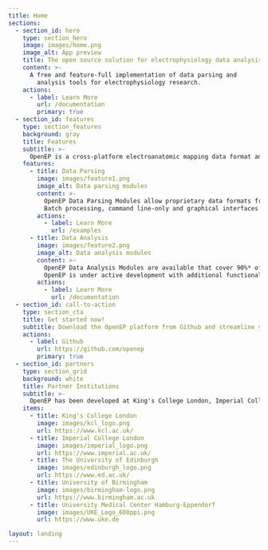 ```yaml
---
title: Home
sections:
  - section_id: hero
    type: section_hero
    image: images/home.png
    image_alt: App preview
    title: The open source solution for electrophysiology data analysis
    content: >-
      A free and feature-full implementation of data parsing and
        analysis tools for electrophysiology research.
    actions:
      - label: Learn More
        url: /documentation
        primary: true
  - section_id: features
    type: section_features
    background: gray
    title: Features
    subtitle: >-
      OpenEP is a cross-platform electroanatomic mapping data format and analysis platform for electrophysiology research.
    features:
      - title: Data Parsing
        image: images/feature1.png
        image_alt: Data parsing modules
        content: >-
          OpenEP Data Parsing Modules allow proprietary data formats from major electroanatomic mapping platforms to be converted into the OpenEP data format.
          Batch processing, command line-only and graphical interfaces are provided for importing data.
        actions:
          - label: Learn More
            url: /examples
      - title: Data Analysis
        image: images/feature2.png
        image_alt: Data analysis modules
        content: >-
          OpenEP Data Analysis Modules are available that cover 90%* of the analysis techniques in use in contemporary electrophysiology research.
          OpenEP is under active development with additional functionality being continually added during the course of the developers' research.
        actions:
          - label: Learn More
            url: /documentation
  - section_id: call-to-action
    type: section_cta
    title: Get started now!
    subtitle: Download the OpenEP platform from Github and streamline your electrophysiology data analysis now!
    actions:
      - label: Github
        url: https://github.com/openep
        primary: true
  - section_id: partners
    type: section_grid
    background: white
    title: Partner Institutions
    subtitle: >-
      OpenEP has been developed at King's College London, Imperial College London, The University of Edinburgh and The University of Birmingham.
    items:
      - title: King's College London
        image: images/kcl_logo.png
        url: https://www.kcl.ac.uk/
      - title: Imperial College London
        image: images/imperial_logo.png
        url: https://www.imperial.ac.uk/
      - title: The University of Edinburgh
        image: images/edinburgh_logo.png
        url: https://www.ed.ac.uk/
      - title: University of Birmingham
        image: images/birmingham-logo.png
        url: https://www.birmingham.ac.uk
      - title: University Medical Center Hamburg-Eppendorf
        image: images/UKE_Logo_600ppi.png
        url: https://www.uke.de

layout: landing
---
```

